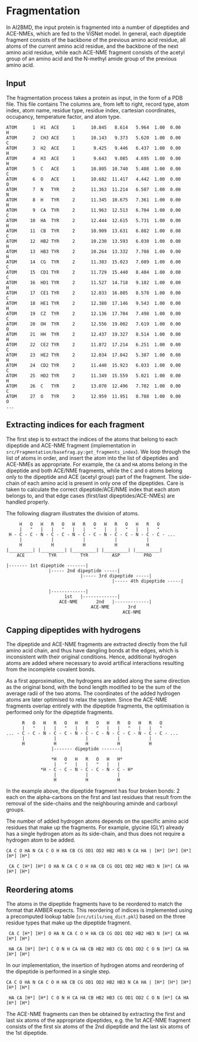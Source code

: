 # Fragmentation

In AI2BMD, the input protein is fragmented into a number of dipeptides and
ACE-NMEs, which are fed to the ViSNet model. In general, each dipeptide
fragment consists of the backbone of the previous amino acid residue, all atoms
of the current amino acid residue, and the backbone of the next amino acid
residue, while each ACE-NME fragment consists of the acetyl group of an amino
acid and the N-methyl amide group of the previous amino acid.

## Input

The fragmentation process takes a protein as input, in the form of a PDB file.
This file contains The columns are, from left to right, record type, atom
index, atom name, residue type, residue index, cartesian coordinates,
occupancy, temperature factor, and atom type.

```
ATOM      1  H1  ACE     1      10.845   8.614   5.964  1.00  0.00           H
ATOM      2  CH3 ACE     1      10.143   9.373   5.620  1.00  0.00           C
ATOM      3  H2  ACE     1       9.425   9.446   6.437  1.00  0.00           H
ATOM      4  H3  ACE     1       9.643   9.085   4.695  1.00  0.00           H
ATOM      5  C   ACE     1      10.805  10.740   5.408  1.00  0.00           C
ATOM      6  O   ACE     1      10.682  11.417   4.442  1.00  0.00           O
ATOM      7  N   TYR     2      11.363  11.214   6.507  1.00  0.00           N
ATOM      8  H   TYR     2      11.345  10.675   7.361  1.00  0.00           H
ATOM      9  CA  TYR     2      11.963  12.513   6.704  1.00  0.00           C
ATOM     10  HA  TYR     2      12.444  12.615   5.731  1.00  0.00           H
ATOM     11  CB  TYR     2      10.909  13.631   6.882  1.00  0.00           C
ATOM     12  HB2 TYR     2      10.230  13.593   6.030  1.00  0.00           H
ATOM     13  HB3 TYR     2      10.264  13.332   7.708  1.00  0.00           H
ATOM     14  CG  TYR     2      11.383  15.023   7.089  1.00  0.00           C
ATOM     15  CD1 TYR     2      11.729  15.440   8.404  1.00  0.00           C
ATOM     16  HD1 TYR     2      11.527  14.718   9.182  1.00  0.00           H
ATOM     17  CE1 TYR     2      12.033  16.805   8.578  1.00  0.00           C
ATOM     18  HE1 TYR     2      12.380  17.146   9.543  1.00  0.00           H
ATOM     19  CZ  TYR     2      12.136  17.704   7.498  1.00  0.00           C
ATOM     20  OH  TYR     2      12.556  19.002   7.619  1.00  0.00           O
ATOM     21  HH  TYR     2      12.437  19.327   8.514  1.00  0.00           H
ATOM     22  CE2 TYR     2      11.872  17.214   6.251  1.00  0.00           C
ATOM     23  HE2 TYR     2      12.034  17.842   5.387  1.00  0.00           H
ATOM     24  CD2 TYR     2      11.440  15.923   6.033  1.00  0.00           C
ATOM     25  HD2 TYR     2      11.349  15.559   5.021  1.00  0.00           H
ATOM     26  C   TYR     2      13.070  12.496   7.702  1.00  0.00           C
ATOM     27  O   TYR     2      12.959  11.951   8.788  1.00  0.00           O
...
```

## Extracting indices for each fragment

The first step is to extract the indices of the atoms that belong to each
dipeptide and ACE-NME fragment (implementation in
`src/Fragmentation/basefrag.py:get_fragments_index`). We loop through the list
of atoms in order, and insert the atom into the list of dipeptides and ACE-NMEs
as appropriate. For example, the `CA` and `HA` atoms belong in the dipeptide
and both ACE/NME fragments, while the `C` and `O` atoms belong only to the
dipeptide and ACE (acetyl group) part of the fragment. The side-chain of each
amino acid is present in only one of the dipeptides. Care is taken to calculate
the correct dipeptide/ACE/NME index that each atom belongs to, and that edge
cases (first/last dipeptides/ACE-NMEs) are handled properly.

The following diagram illustrates the division of atoms.

```
     H   O   H   R   O   H   R   O   H   R   O   H   R   O
     |   "   |   |   "   |   |   "   |   |   "   |   |   "
 H - C - C - N - C - C - N - C - C - N - C - C - N - C - C - ...
     |           |           |           |           |
     H           H           H           H           H
|_________| |_________| |_________| |_________| |_________|
    ACE         TYR         TYR         ASP         PRO

|------- 1st dipeptide -------|
                |----- 2nd dipeptide -----|
                            |----- 3rd dipeptide -----|
                                        |----- 4th dipeptide -----|

                |-------------|
                      1st   |-------------|
                    ACE-NME       2nd   |-------------|
                                ACE-NME       3rd
                                            ACE-NME
```

## Capping dipeptides with hydrogens

The dipeptide and ACE-NME fragments are extracted directly from the full amino
acid chain, and thus have dangling bonds at the edges, which is inconsistent
with their original conditions. Hence, additional hydrogen atoms are added
where necessary to avoid artifical interactions resulting from the incomplete
covalent bonds.

As a first approximation, the hydrogens are added along the same direction as
the original bond, with the bond length modified to be the sum of the average
radii of the two atoms. The coordinates of the added hydrogen atoms are later
optimised to relax the system. Since the ACE-NME fragments overlap entirely
with the dipeptide fragments, the optimisation is performed only for the
dipeptide fragments.

```
      R   O   H   R   O   H   R   O   H   R   O   H   R   O
      |   "   |   |   "   |   |   "   |   |   "   |   |   "
... - C - C - N - C - C - N - C - C - N - C - C - N - C - C - ...
      |           |           |           |           |
      H           H           H           H           H
                 |------- dipeptide -------|

                 *H   O   H   R   O   H   H*
                  |   "   |   |   "   |   |
             *H - C - C - N - C - C - N - C - H*
                  |           |           |
                  H           H           H
```

In the example above, the dipeptide fragment has four broken bonds: 2 each on
the alpha-carbons on the first and last residues that result from the removal
of the side-chains and the neighbouring aminde and carboxyl groups.

The number of added hydrogen atoms depends on the specific amino acid residues
that make up the fragments. For example, glycine (GLY) already has a single
hydrogen atom as its side-chain, and thus does not require a hydrogen atom to
be added.

```
CA C O HA N CA C O H HA CB CG OD1 OD2 HB2 HB3 N CA HA | [H*] [H*] [H*] [H*] [H*]

 CA C [H*] [H*] O HA N CA C O H HA CB CG OD1 OD2 HB2 HB3 N [H*] CA HA [H*] [H*]
```

## Reordering atoms

The atoms in the dipeptide fragments have to be reordered to match the format
that AMBER expects. This reordering of indices is implemented using a
precomputed lookup table (`src/utils/seq_dict.pkl`) based on the three residue
types that make up the dipeptide fragment.

```
 CA C [H*] [H*] O HA N CA C O H HA CB CG OD1 OD2 HB2 HB3 N [H*] CA HA [H*] [H*]

 HA CA [H*] [H*] C O N H CA HA CB HB2 HB3 CG OD1 OD2 C O N [H*] CA HA [H*] [H*]
```

In our implementation, the insertion of hydrogen atoms and reordering of the
dipeptide is performed in a single step.

```
CA C O HA N CA C O H HA CB CG OD1 OD2 HB2 HB3 N CA HA | [H*] [H*] [H*] [H*] [H*]

 HA CA [H*] [H*] C O N H CA HA CB HB2 HB3 CG OD1 OD2 C O N [H*] CA HA [H*] [H*]
```

The ACE-NME fragments can then be obtained by extracting the first and last six
atoms of the appropriate dipeptides, e.g. the 1st ACE-NME fragment consists of
the first six atoms of the 2nd dipeptide and the last six atoms of the 1st
dipeptide.
